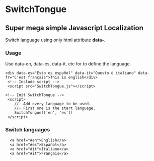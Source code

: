 # SwitchTongue
## Super mega simple Javascript Localization

Switch language using only html attribute **data-<language>**.
  

### Usage
Use data-en, data-es, data-it, etc for to define the language.
  
```
<div data-es="Esto es español" data-it="Questo è italiano" data-fr="C'est français">This is english</div>
 <!-- Include script -->
 <script src="SwitchTongue.js"></script>

<!-- Init SwitchTongue -->
 <script>
    //- Add every language to be used.
    //- First one is the start language.
    SwitchTongue(['en', 'es'])
 </script>
```

### Switch languages
  
```
  <a href="#en">English</a>
  <a href="#es">Español</a>
  <a href="#it">Italiano</a>
  <a href="#it">Français</a>
  
